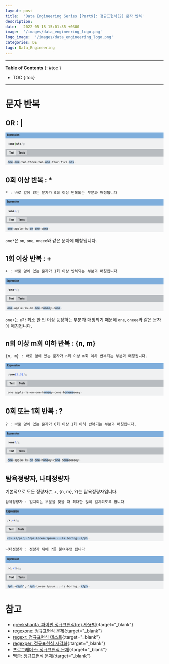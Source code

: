 ```yaml
---
layout: post
title:  'Data Engineering Series [Part9]: 정규표현식(2) 문자 반복'
description: 
date:   2022-05-18 15:01:35 +0300
image:  '/images/data_engineering_logo.png'
logo_image:  '/images/data_engineering_logo.png'
categories: DE
tags: Data_Engineering
---
```

---

**Table of Contents**
{: #toc }
*  TOC
{:toc}

---

# 문자 반복

## OR : |

![](/images/regex_17.png)

## 0회 이상 반복 : *

```
* : 바로 앞에 있는 문자가 0회 이상 반복되는 부분과 매칭됩니다
```

![](/images/regex_18.png)

`one*`은 `on`, `one`, `oneee`와 같은 문자에 매칭됩니다.  

## 1회 이상 반복 : +

```
+ : 바로 앞에 있는 문자가 1회 이상 반복되는 부분과 매칭됩니다
```

![](/images/regex_19.png)

`one+`는 `e`가 최소 한 번 이상 등장하는 부분과 매칭되기 때문에 `one`, `oneee`와 같은 문자에 매칭됩니다.  

## n회 이상 m회 이하 반복 : {n, m}

```
{n, m} : 바로 앞에 있는 문자가 n회 이상 m회 이하 반복되는 부분과 매칭됩니다.
```

![](/images/regex_20.png)

## 0회 또는 1회 반복 : ?

```
? : 바로 앞에 있는 문자가 0회 이상 1회 이하 반복되는 부분과 매칭됩니다.
```

![](/images/regex_21.png)

## 탐욕정량자, 나태정량자  

기본적으로 모든 정량자(*, +, {n, m}, ?)는 탐욕정량자입니다.  

```
탐욕정량자 : 일치되는 부분을 찾을 때 최대한 많이 일치되도록 합니다
```
![](/images/regex_22.png)

```
나태정량자 : 정량자 뒤에 ?를 붙여주면 됩니다
```
![](/images/regex_23.png)

# 참고
- [greeksharifa, 파이썬 정규표현식(re) 사용법](https://greeksharifa.github.io/정규표현식(re)/2018/07/20/regex-usage-01-basic/){:target="_blank"}
- [regexone: 정규표현식 문제](https://regexone.com){:target="_blank"}
- [regexr: 정규표현식 테스트](https://regexr.com){:target="_blank"}
- [regexper: 정규표현식 시각화](https://regexper.com){:target="_blank"}
- [프로그래머스: 정규표현식 문제](https://programmers.co.kr/learn/courses/11){:target="_blank"}
- [백준: 정규표현식 문제](https://www.acmicpc.net/workbook/view/6082){:target="_blank"}
